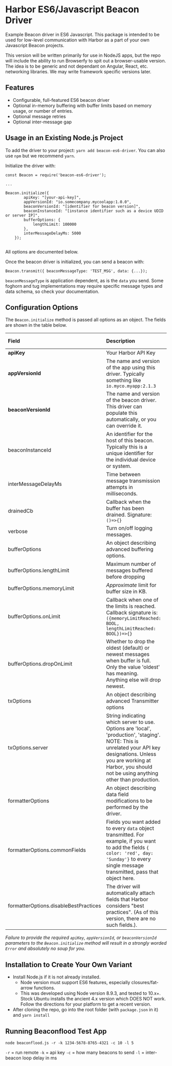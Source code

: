 # Harbor ES6/Javascript Beacon Driver

Example Beacon driver in ES6 Javascript. This package is intended to be used for low-level communication
with Harbor as a part of your own Javascript Beacon projects. 

This version will be written primarily for use in NodeJS apps, but the repo will include the ability to run Browserfy to 
spit out a browser-usable version. The idea is to be generic and not dependant on Angular, React, etc. networking
libraries. We may write framework specific versions later.

## Features

- Configurable, full-featured ES6 beacon driver
- Optional in-memory buffering with buffer limits based on memory usage, or number of entries.
- Optional message retries
- Optional inter-message gap 

## Usage in an Existing Node.js Project

To add the driver to your project: `yarn add beacon-es6-driver`. You can also use `npm` but we recommend `yarn`.

Initialize the driver with:

```$xslt
const Beacon = require('beacon-es6-driver');

...

Beacon.initialize({
        apiKey: "[your-api-key]",
        appVersionId: "io.somecompany.mycoolapp:1.0.0",
        beaconVersionId: "[identifier for beacon version]",
        beaconInstanceId: "[instance identifier such as a device UDID or server IP]",
        bufferOptions: {
            lengthLimit: 100000
        },
        interMessageDelayMs: 5000
    });
    
```
All options are documented below.

Once the beacon driver is initialized, you can send a beacon with:

`Beacon.transmit({ beaconMessageType: 'TEST_MSG', data: {...});`

`beaconMessageType` is application dependent, as is the `data` you send. Some foghorn and tug implementations
may require specific message types and data schema, so check your documentation.

## Configuration Options

The `Beacon.initialize` method is passed all options as an object. The fields are shown in the table below.

| Field    |      Description      |  Default Value | Required? |
|:----------|:---------------------|:--------------:|:----------:|
| **apiKey**   |  Your Harbor API Key  | n/a            |  X |
| **appVersionId** | The name and version of the app using this driver. Typically something like `io.myco.myapp:2.1.3` | n/a | X |
| **beaconVersionId** | The name and version of the beacon driver. This driver can populate this automatically, or you can override it. | n/a | X |
| beaconInstanceId | An identifier for the host of this beacon. Typically this is a unique identifier for the individual device or system.|||
| interMessageDelayMs | Time between message transmission attempts in milliseconds. | 5 ||
| drainedCb | Callback when the buffer has been drained. Signature: `()=>{}` |||
| verbose | Turn on/off logging messages. | false ||
| bufferOptions | An object describing advanced buffering options.|||
| bufferOptions.lengthLimit | Maximum number of messages buffered before dropping | 100 ||
| bufferOptions.memoryLimit | *Approximate* limit for buffer size in KB. | 0 = off ||
| bufferOptions.onLimit | Callback when one of the limits is reached. Callback signature is: `({memoryLimitReached: BOOL, lengthLimitReached: BOOL})=>{}`|||
| bufferOptions.dropOnLimit | Whether to drop the oldest (default) or newest messages when buffer is full. Only the value 'oldest' has meaning. Anything else will drop newest. | 'oldest' ||
| txOptions | An object describing advanced Transmitter options |||
| txOptions.server | String indicating which server to use. Options are 'local', 'production', 'staging'. NOTE: This is unrelated your API key designations. Unless you are working at Harbor, you should not be using anything other than production. | production ||
| formatterOptions | An object describing data field modifications to be performed by the driver. |||
| formatterOptions.commonFields | Fields you want added to every `data` object transmitted. For example, if you want to add the fields `{ color: 'red', day: 'Sunday'}` to every single message transmitted, pass that object here. |||
| formatterOptions.disableBestPractices | The driver will automatically attach fields that Harbor considers "best practices". (As of this version, there are no such fields.). | false ||

_Failure to provide the required `apiKey`, `appVersionId`, or `beaconVersionId` parameters to the `Beacon.initialize` method will result in a strongly worded `Error` and absolutely no soup for you._ 

## Installation to Create Your Own Variant

- Install Node.js if it is not already installed.
    - Node version must support ES6 features, especially closures/fat-arrow functions.
    - This was developed using Node version 8.9.3, and tested to 10.x+. Stock Ubuntu installs the ancient 4.x version which DOES NOT work. Follow the directions for your platform to get a recent version.
- After cloning the repo, go into the root folder (with `package.json` in it) and `yarn install`

## Running Beaconflood Test App

`node beaconflood.js -r -k 1234-5678-8765-4321 -c 10 -l 5`

`-r` = run remote
`-k` = api key
`-c` = how many beacons to send
`-l` = inter-beacon loop delay in ms



